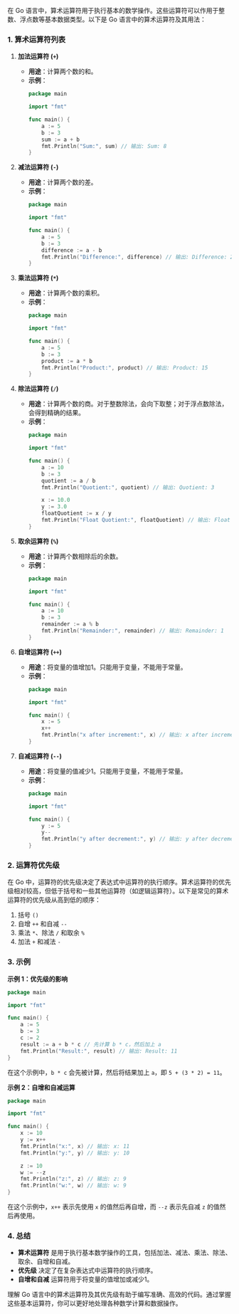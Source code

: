 在 Go 语言中，算术运算符用于执行基本的数学操作。这些运算符可以作用于整数、浮点数等基本数据类型。以下是 Go 语言中的算术运算符及其用法：

### 1. 算术运算符列表

1. **加法运算符 (`+`)**
   - **用途**：计算两个数的和。
   - **示例**：
     ```go
     package main

     import "fmt"

     func main() {
         a := 5
         b := 3
         sum := a + b
         fmt.Println("Sum:", sum) // 输出: Sum: 8
     }
     ```

2. **减法运算符 (`-`)**
   - **用途**：计算两个数的差。
   - **示例**：
     ```go
     package main

     import "fmt"

     func main() {
         a := 5
         b := 3
         difference := a - b
         fmt.Println("Difference:", difference) // 输出: Difference: 2
     }
     ```

3. **乘法运算符 (`*`)**
   - **用途**：计算两个数的乘积。
   - **示例**：
     ```go
     package main

     import "fmt"

     func main() {
         a := 5
         b := 3
         product := a * b
         fmt.Println("Product:", product) // 输出: Product: 15
     }
     ```

4. **除法运算符 (`/`)**
   - **用途**：计算两个数的商。对于整数除法，会向下取整；对于浮点数除法，会得到精确的结果。
   - **示例**：
     ```go
     package main

     import "fmt"

     func main() {
         a := 10
         b := 3
         quotient := a / b
         fmt.Println("Quotient:", quotient) // 输出: Quotient: 3

         x := 10.0
         y := 3.0
         floatQuotient := x / y
         fmt.Println("Float Quotient:", floatQuotient) // 输出: Float Quotient: 3.3333333333333335
     }
     ```

5. **取余运算符 (`%`)**
   - **用途**：计算两个数相除后的余数。
   - **示例**：
     ```go
     package main

     import "fmt"

     func main() {
         a := 10
         b := 3
         remainder := a % b
         fmt.Println("Remainder:", remainder) // 输出: Remainder: 1
     }
     ```

6. **自增运算符 (`++`)**
   - **用途**：将变量的值增加1。只能用于变量，不能用于常量。
   - **示例**：
     ```go
     package main

     import "fmt"

     func main() {
         x := 5
         x++
         fmt.Println("x after increment:", x) // 输出: x after increment: 6
     }
     ```

7. **自减运算符 (`--`)**
   - **用途**：将变量的值减少1。只能用于变量，不能用于常量。
   - **示例**：
     ```go
     package main

     import "fmt"

     func main() {
         y := 5
         y--
         fmt.Println("y after decrement:", y) // 输出: y after decrement: 4
     }
     ```

### 2. 运算符优先级

在 Go 中，运算符的优先级决定了表达式中运算符的执行顺序。算术运算符的优先级相对较高，但低于括号和一些其他运算符（如逻辑运算符）。以下是常见的算术运算符的优先级从高到低的顺序：

1. 括号 `()`
2. 自增 `++` 和自减 `--`
3. 乘法 `*`、除法 `/` 和取余 `%`
4. 加法 `+` 和减法 `-`

### 3. 示例

**示例 1：优先级的影响**

```go
package main

import "fmt"

func main() {
    a := 5
    b := 3
    c := 2
    result := a + b * c // 先计算 b * c，然后加上 a
    fmt.Println("Result:", result) // 输出: Result: 11
}
```

在这个示例中，`b * c` 会先被计算，然后将结果加上 `a`，即 `5 + (3 * 2) = 11`。

**示例 2：自增和自减运算**

```go
package main

import "fmt"

func main() {
    x := 10
    y := x++
    fmt.Println("x:", x) // 输出: x: 11
    fmt.Println("y:", y) // 输出: y: 10

    z := 10
    w := --z
    fmt.Println("z:", z) // 输出: z: 9
    fmt.Println("w:", w) // 输出: w: 9
}
```

在这个示例中，`x++` 表示先使用 `x` 的值然后再自增，而 `--z` 表示先自减 `z` 的值然后再使用。

### 4. 总结

- **算术运算符** 是用于执行基本数学操作的工具，包括加法、减法、乘法、除法、取余、自增和自减。
- **优先级** 决定了在复杂表达式中运算符的执行顺序。
- **自增和自减** 运算符用于将变量的值增加或减少1。

理解 Go 语言中的算术运算符及其优先级有助于编写准确、高效的代码。通过掌握这些基本运算符，你可以更好地处理各种数学计算和数据操作。